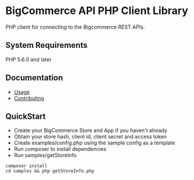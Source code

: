 # BigCommerce API PHP Client Library

PHP client for connecting to the Bigcommerce REST APIs.

## System Requirements

PHP 5.6.0 and later

## Documentation

* [Usage](/docs/client.md)
* [Contributing](/docs/development.md)

## QuickStart

* Create your BigCommerce Store and App if you haven't already
* Obtain your store hash, client id, client secret and access token
* Create examples/config.php using the sample config as a template
* Run composer to install dependencies
* Run samples/getStoreInfo

```
composer install
cd samples && php getStoreInfo.php
```
